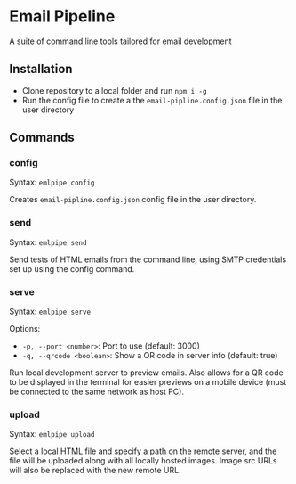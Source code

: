 # Email Pipeline
A suite of command line tools tailored for email development

## Installation
* Clone repository to a local folder and run `npm i -g`
* Run the config file to create a the `email-pipline.config.json` file in the user directory

## Commands
### config
Syntax: `emlpipe config`

Creates `email-pipline.config.json` config file in the user directory.

### send
Syntax: `emlpipe send`

Send tests of HTML emails from the command line, using SMTP credentials set up using the config command.

### serve
Syntax: `emlpipe serve`

Options:
* `-p, --port <number>`: Port to use (default: 3000)
* `-q, --qrcode <boolean>`: Show a QR code in server info (default: true)

Run local development server to preview emails. Also allows for a QR code to be displayed in the terminal for easier previews on a mobile device (must be connected to the same network as host PC).

### upload
Syntax: `emlpipe upload`

Select a local HTML file and specify a path on the remote server, and the file will be uploaded along with all locally hosted images. Image src URLs will also be replaced with the new remote URL.